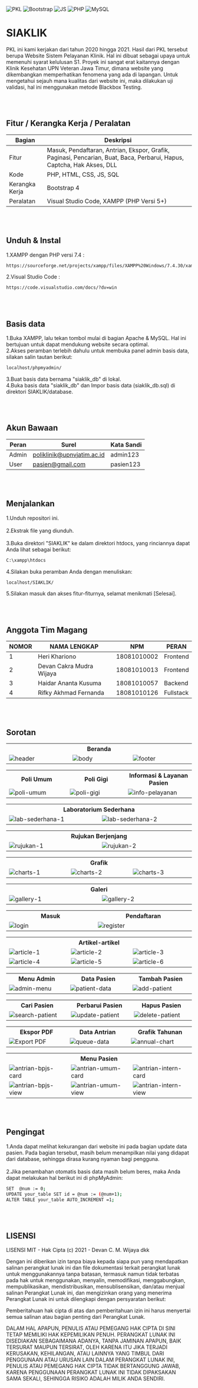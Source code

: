 ![PKL](https://img.shields.io/badge/Project-PKL-blue?logo=github&color=%23F7DF1E)
![Bootstrap](https://img.shields.io/badge/-Bootstrap-purple.svg?style=flat&logo=bootstrap&logoColor=white)
![JS](https://img.shields.io/badge/javascript%20-%23323330.svg?&style=flat&logo=javascript&logoColor=%23F7DF1E)
![PHP](https://img.shields.io/badge/-PHP-grey.svg?style=flat&logo=PHP&logoColor=white&color=6B8E23)
![MySQL](https://img.shields.io/badge/-MySQL-light.svg?style=flat&logo=mysql&logoColor=white&color=FF4500)

# SIAKLIK
PKL ini kami kerjakan dari tahun 2020 hingga 2021. Hasil dari PKL tersebut berupa Website Sistem Pelayanan Klinik. Hal ini dibuat sebagai upaya untuk memenuhi syarat kelulusan S1. Proyek ini sangat erat kaitannya dengan Klinik Kesehatan UPN Veteran Jawa Timur, dimana website yang dikembangkan memperhatikan fenomena yang ada di lapangan. Untuk mengetahui sejauh mana kualitas dari website ini, maka dilakukan uji validasi, hal ini menggunakan metode Blackbox Testing.

<br><br>

## Fitur / Kerangka Kerja / Peralatan
| Bagian | Deskripsi |
| --- | --- |
| Fitur | Masuk, Pendaftaran, Antrian, Ekspor, Grafik, Paginasi, Pencarian, Buat, Baca, Perbarui, Hapus, Captcha, Hak Akses, DLL  |
| Kode | PHP, HTML, CSS, JS, SQL |
| Kerangka Kerja | Bootstrap 4 |
| Peralatan | Visual Studio Code, XAMPP (PHP Versi 5+) |

<br><br>

## Unduh & Instal
1.XAMPP dengan PHP versi 7.4 :
```bash
https://sourceforge.net/projects/xampp/files/XAMPP%20Windows/7.4.30/xampp-windows-x64-7.4.30-1-VC15-installer.exe/download
```
2.Visual Studio Code :
```bash
https://code.visualstudio.com/docs/?dv=win
```

<br><br>

## Basis data
1.Buka XAMPP, lalu tekan tombol mulai di bagian Apache & MySQL. Hal ini bertujuan untuk dapat mendukung website secara optimal.<br>
2.Akses peramban terlebih dahulu untuk membuka panel admin basis data, silakan salin tautan berikut:
```bash
localhost/phpmyadmin/
```
3.Buat basis data bernama "siaklik_db" di lokal.<br>
4.Buka basis data "siaklik_db" dan Impor basis data (siaklik_db.sql) di direktori SIAKLIK/database.

<br><br>

## Akun Bawaan
| Peran | Surel | Kata Sandi |
| --- | --- | --- |
| Admin | poliklinik@upnvjatim.ac.id | admin123 |
| User | pasien@gmail.com | pasien123 |

<br><br>

## Menjalankan
1.Unduh repositori ini.<br><br>
2.Ekstrak file yang diunduh.<br><br>
3.Buka direktori "SIAKLIK" ke dalam direktori htdocs, yang rinciannya dapat Anda lihat sebagai berikut:
```bash
C:\xampp\htdocs
```
4.Silakan buka peramban Anda dengan menuliskan:
```bash
localhost/SIAKLIK/
```
5.Silakan masuk dan akses fitur-fiturnya, selamat menikmati [Selesai].

<br><br>

## Anggota Tim Magang
| NOMOR | NAMA LENGKAP | NPM | PERAN |
| --- | --- | --- | --- |
| 1 | Heri Khariono | 18081010002 | Frontend |
| 2 | Devan Cakra Mudra Wijaya | 18081010013 | Frontend |
| 3 | Haidar Ananta Kusuma | 18081010057 | Backend |
| 4 | Rifky Akhmad Fernanda | 18081010126 | Fullstack |

<br><br>

## Sorotan
<table>
<tr>
<th colspan="3">Beranda</th>
</tr>
<tr>
<td width="280"><img src="https://github.com/devancakra/SIAKLIK/assets/54527592/42a7e44f-8059-469c-bb9c-cbb8126b8f5b" alt="header"></td>
<td width="280"><img src="https://github.com/devancakra/SIAKLIK/assets/54527592/43180068-958d-4cbe-be66-e0e3c427b80b" alt="body"></td>
<td width="280"><img src="https://github.com/devancakra/SIAKLIK/assets/54527592/2f33ac53-1d10-4ecb-b202-d7c7b169670a" alt="footer"></td>
</tr>
</table>
<table>
<tr>
<th width="280">Poli Umum</th>
<th width="280">Poli Gigi</th>
<th width="280">Informasi & Layanan Pasien</th>
</tr>
<tr>
<td><img src="https://github.com/devancakra/SIAKLIK/assets/54527592/165b9fe7-fd39-447d-bfb0-6c472d2c06a8" alt="poli-umum"></td>
<td><img src="https://github.com/devancakra/SIAKLIK/assets/54527592/61fed5c4-f7f8-4840-ac3c-eca5d5972b17" alt="poli-gigi"></td>
<td><img src="https://github.com/devancakra/SIAKLIK/assets/54527592/53316313-203f-42e6-b8e3-23be6c79ab25" alt="info-pelayanan"></td>
</tr>
</table>
<table>
<tr>
<th colspan="2">Laboratorium Sederhana</th>
</tr>
<tr>
<td width="420"><img src="https://github.com/devancakra/SIAKLIK/assets/54527592/8c0cf3f1-f5bf-414e-a5e7-3c22255f6a94" alt="lab-sederhana-1"></td>
<td width="420"><img src="https://github.com/devancakra/SIAKLIK/assets/54527592/ca006b71-43c0-4db8-96fc-4913997a8cfa" alt="lab-sederhana-2"></td>
</tr>
</table>
<table>
<tr>
<th colspan="2">Rujukan Berjenjang</th>
</tr>
<tr>
<td width="420"><img src="https://github.com/devancakra/SIAKLIK/assets/54527592/055f1dfa-e648-4024-ac95-7caa0987a381" alt="rujukan-1"></td>
<td width="420"><img src="https://github.com/devancakra/SIAKLIK/assets/54527592/3d4dc817-bd44-4f4b-aab4-1578569acb5c" alt="rujukan-2"></td>
</tr>
</table>
<table>
<tr>
<th colspan="3">Grafik</th>
</tr>
<tr>
<td width="280"><img src="https://github.com/devancakra/SIAKLIK/assets/54527592/6e60f5b2-3be0-4c00-bad0-e377341ee6e4" alt="charts-1"></td>
<td width="280"><img src="https://github.com/devancakra/SIAKLIK/assets/54527592/7f8ed7e1-550c-4d40-bffd-b902718cfc8a" alt="charts-2"></td>
<td width="280"><img src="https://github.com/devancakra/SIAKLIK/assets/54527592/c32199e4-fa22-486b-8223-f1d7312677e3" alt="charts-3"></td>
</tr>
</table>
<table>
<tr>
<th colspan="2">Galeri</th>
</tr>
<tr>
<td width="420"><img src="https://github.com/devancakra/SIAKLIK/assets/54527592/81ce97d4-45c7-48b8-8e2e-be3adb10a28d" alt="gallery-1"></td>
<td width="420"><img src="https://github.com/devancakra/SIAKLIK/assets/54527592/620d482c-486e-47cd-a3b0-b3ebf0d99eca" alt="gallery-2"></td>
</tr>
</table>
<table>
<tr>
<th width="420">Masuk</th>
<th width="420">Pendaftaran</th>
</tr>
<tr>
<td><img src="https://github.com/devancakra/SIAKLIK/assets/54527592/50a5d90a-0498-4965-affb-13eb682a77f2" alt="login">
<td><img src="https://github.com/devancakra/SIAKLIK/assets/54527592/456d0c92-de1d-4ed3-a226-77cbdab04337" alt="register">
</td>
</tr>
</table>
<table>
<tr>
<th colspan="3">Artikel-artikel</th>
</tr>
<tr>
<td width="280"><img src="https://github.com/devancakra/SIAKLIK/assets/54527592/10a51026-c89d-4bb3-9516-48558311c0dd" alt="article-1"></td>
<td width="280"><img src="https://github.com/devancakra/SIAKLIK/assets/54527592/43c2bfdf-55b5-475f-ac45-7234cd355974" alt="article-2"></td>
<td width="280"><img src="https://github.com/devancakra/SIAKLIK/assets/54527592/1d328d7c-fe0e-4df4-ab6c-921f74ca0969" alt="article-3"></td>
</tr>
<tr>
<td width="280"><img src="https://github.com/devancakra/SIAKLIK/assets/54527592/67b881fc-96ac-4dd2-aca2-05044cf1c7b1" alt="article-4"></td>
<td width="280"><img src="https://github.com/devancakra/SIAKLIK/assets/54527592/f98ff078-89ef-43e1-9e90-3b8bbeff0c0f" alt="article-5"></td>
<td width="280"><img src="https://github.com/devancakra/SIAKLIK/assets/54527592/eed72cfd-301a-43cc-b3da-11ed01f984ba" alt="article-6"></td>
</tr>
</table>
<table>
<tr>
<th width="280">Menu Admin</th>
<th width="280">Data Pasien</th>
<th width="280">Tambah Pasien</th>
</tr>
<tr>
<td><img src="https://github.com/devancakra/SIAKLIK/assets/54527592/8bf109bc-c9f3-4a3d-9f91-ed3d34e5e4a0" alt="admin-menu"></td>
<td><img src="https://github.com/devancakra/SIAKLIK/assets/54527592/659dcf5f-71d1-459b-9796-27e66277adf9" alt="patient-data"></td>
<td><img src="https://github.com/devancakra/SIAKLIK/assets/54527592/8c0c3edd-39c5-4199-8144-2f28354eae8e" alt="add-patient"></td>
</tr>
</table>
<table>
<tr>
<th width="280">Cari Pasien</th>
<th width="280">Perbarui Pasien</th>
<th width="280">Hapus Pasien</th>
</tr>
<tr>
<td><img src="https://github.com/devancakra/SIAKLIK/assets/54527592/6c441fc8-f229-4db4-8f1e-1820411c63ee" alt="search-patient"></td>
<td><img src="https://github.com/devancakra/SIAKLIK/assets/54527592/1b06d3ec-77ce-4b7a-a3eb-16ad86cfebdd" alt="update-patient"></td>
<td><img src="https://github.com/devancakra/SIAKLIK/assets/54527592/f1df3542-f88a-4333-aa87-c9e6c84f3408" alt="delete-patient"></td>
</tr>
</table>
<table>
<tr>
<th width="280">Ekspor PDF</th>
<th width="280">Data Antrian</th>
<th width="280">Grafik Tahunan</th>
</tr>
<tr>
<td><img src="https://github.com/devancakra/SIAKLIK/assets/54527592/defae9ed-8fe9-4f94-8ddc-424996e6a036" alt="Export PDF"></td>
<td><img src="https://github.com/devancakra/SIAKLIK/assets/54527592/a599a72f-93c0-45ee-8cd3-1ce7d3eb84f2" alt="queue-data"></td>
<td><img src="https://github.com/devancakra/SIAKLIK/assets/54527592/bef17c45-c873-4831-aaaa-ad52d95adf50" alt="annual-chart"></td>
</tr>
</table>
<table>
<tr>
<th colspan="3">Menu Pasien</th>
</tr>
<tr>
<td width="280"><img src="https://github.com/devancakra/SIAKLIK/assets/54527592/da9f428c-1d3a-4628-8389-feb05e675f70" alt="antrian-bpjs-card"></td>
<td width="280"><img src="https://github.com/devancakra/SIAKLIK/assets/54527592/77cc62f8-b6a6-48a0-a0cb-5aa89628b3bc" alt="antrian-umum-card"></td>
<td width="280"><img src="https://github.com/devancakra/SIAKLIK/assets/54527592/af3dd03b-4428-4139-81b4-910344fb73bb" alt="antrian-intern-card"></td>
</tr>
<tr>
<td width="280"><img src="https://github.com/devancakra/SIAKLIK/assets/54527592/d7aacc6a-22e6-40ad-8ed1-fd0887004f46" alt="antrian-bpjs-view"></td>
<td width="280"><img src="https://github.com/devancakra/SIAKLIK/assets/54527592/a4757225-30e0-4bdd-862e-ae6722e06f2c" alt="antrian-umum-view"></td>
<td width="280"><img src="https://github.com/devancakra/SIAKLIK/assets/54527592/5d963fc7-d90a-4a16-9401-d762b143edcc" alt="antrian-intern-view"></td>
</tr>
</table>

<br><br>

## Pengingat
1.Anda dapat melihat kekurangan dari website ini pada bagian update data pasien. Pada bagian tersebut, masih belum menampilkan nilai yang didapat dari database, sehingga dirasa kurang nyaman bagi pengguna.<br><br>
2.Jika penambahan otomatis basis data masih belum beres, maka Anda dapat melakukan hal berikut ini di phpMyAdmin:<br>

```bash
SET  @num := 0;
UPDATE your_table SET id = @num := (@num+1);
ALTER TABLE your_table AUTO_INCREMENT =1;
```

<br><br>

## LISENSI 
LISENSI MIT - Hak Cipta (c) 2021 - Devan C. M. Wijaya dkk

Dengan ini diberikan izin tanpa biaya kepada siapa pun yang mendapatkan salinan perangkat lunak ini dan file dokumentasi terkait perangkat lunak untuk menggunakannya tanpa batasan, termasuk namun tidak terbatas pada hak untuk menggunakan, menyalin, memodifikasi, menggabungkan, mempublikasikan, mendistribusikan, mensublisensikan, dan/atau menjual salinan Perangkat Lunak ini, dan mengizinkan orang yang menerima Perangkat Lunak ini untuk dilengkapi dengan persyaratan berikut:

Pemberitahuan hak cipta di atas dan pemberitahuan izin ini harus menyertai semua salinan atau bagian penting dari Perangkat Lunak.

DALAM HAL APAPUN, PENULIS ATAU PEMEGANG HAK CIPTA DI SINI TETAP MEMILIKI HAK KEPEMILIKAN PENUH. PERANGKAT LUNAK INI DISEDIAKAN SEBAGAIMANA ADANYA, TANPA JAMINAN APAPUN, BAIK TERSURAT MAUPUN TERSIRAT, OLEH KARENA ITU JIKA TERJADI KERUSAKAN, KEHILANGAN, ATAU LAINNYA YANG TIMBUL DARI PENGGUNAAN ATAU URUSAN LAIN DALAM PERANGKAT LUNAK INI, PENULIS ATAU PEMEGANG HAK CIPTA TIDAK BERTANGGUNG JAWAB, KARENA PENGGUNAAN PERANGKAT LUNAK INI TIDAK DIPAKSAKAN SAMA SEKALI, SEHINGGA RISIKO ADALAH MILIK ANDA SENDIRI.
